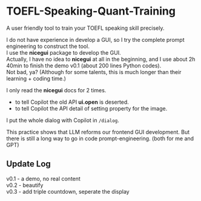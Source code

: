 # TOEFL-Speaking-Quant-Training
A user friendly tool to train your TOEFL speaking skill precisely.

I do not have experience in develop a GUI, so I try the complete prompt engineering to construct the tool.  
I use the **nicegui** package to develop the GUI.  
Actually, I have no idea to **nicegui** at all in the beginning, and I use about 2h 40min to finish the demo v0.1 (about 200 lines Python codes).  
Not bad, ya? (Although for some talents, this is much longer than their learning + coding time.)

I only read the **nicegui** docs for 2 times.   
- to tell Copilot the old API **ui.open** is deserted.
- to tell Copilot the API detail of setting property for the image.

I put the whole dialog with Copilot in `/dialog`.

This practice shows that LLM reforms our frontend GUI development. But there is still a long way to go in code prompt-engineering. (both for me and GPT)
## Update Log
v0.1 - a demo, no real content  
v0.2 - beautify   
v0.3 - add triple countdown, seperate the display
